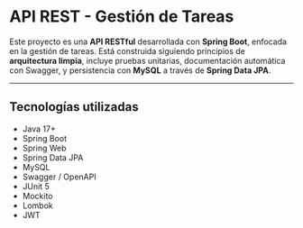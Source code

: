 # API REST - Gestión de Tareas

Este proyecto es una **API RESTful** desarrollada con **Spring Boot**, enfocada en la gestión de tareas. 
Está construida siguiendo principios de **arquitectura limpia**, incluye pruebas unitarias, documentación automática con Swagger, y persistencia con **MySQL** a través de **Spring Data JPA**.

---

## Tecnologías utilizadas

- Java 17+
- Spring Boot
- Spring Web
- Spring Data JPA
- MySQL
- Swagger / OpenAPI
- JUnit 5
- Mockito
- Lombok
- JWT

